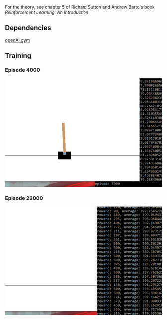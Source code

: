 For the theory, see chapter 5 of Richard Sutton and Andrew Barto's book *Reinforcement Learning:
An Introduction*

## Dependencies
[openAI gym](https://github.com/openai/gym)

## Training

### Episode 4000

![Alt text](gifs/training1.gif?raw=true "episode 4000")

### Episode 22000

![Alt text](gifs/training2.gif?raw=true "episode 22000")
